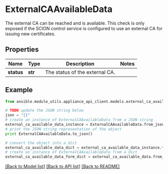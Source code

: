 # ExternalCAAvailableData

The external CA can be reached and is available. This check is only exposed if the SCION control service is configured to use an external CA for issuing new certificates. 

## Properties

Name | Type | Description | Notes
------------ | ------------- | ------------- | -------------
**status** | **str** | The status of the external CA.  | 

## Example

```python
from ansible.module_utils.appliance_api_client.models.external_ca_available_data import ExternalCAAvailableData

# TODO update the JSON string below
json = "{}"
# create an instance of ExternalCAAvailableData from a JSON string
external_ca_available_data_instance = ExternalCAAvailableData.from_json(json)
# print the JSON string representation of the object
print ExternalCAAvailableData.to_json()

# convert the object into a dict
external_ca_available_data_dict = external_ca_available_data_instance.to_dict()
# create an instance of ExternalCAAvailableData from a dict
external_ca_available_data_form_dict = external_ca_available_data.from_dict(external_ca_available_data_dict)
```
[[Back to Model list]](../README.md#documentation-for-models) [[Back to API list]](../README.md#documentation-for-api-endpoints) [[Back to README]](../README.md)



